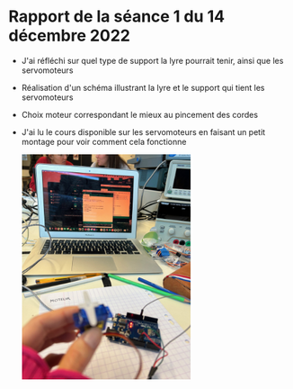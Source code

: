 <h1>Rapport de la séance 1 du 14 décembre 2022</h1>
<ul>
  <li><p>J'ai réfléchi sur quel type de support la lyre pourrait tenir, ainsi que les servomoteurs</p></li>
  <li><p>Réalisation d'un schéma illustrant la lyre et le support qui tient les servomoteurs</p></li>
  <li><p>Choix moteur correspondant le mieux au pincement des cordes</p></li>
  <li><p>J'ai lu le cours disponible sur les servomoteurs en faisant un petit montage pour voir comment cela fonctionne</p></li>
  <img src="/Documents/Images/IMG_0251.jpeg" alt="Montage d'un servomoteur" style="width:300px;height:400px;"/>
    

